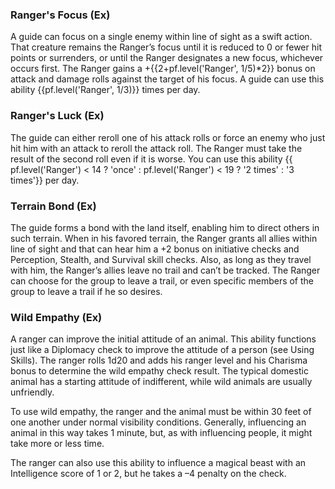 ### **Ranger's Focus** (Ex)

A guide can focus on a single enemy within line of sight as a swift action. That creature remains the Ranger’s focus until it is reduced to 0 or fewer hit points or surrenders, or until the Ranger designates a new focus, whichever occurs first. The Ranger gains a +{{2+pf.level('Ranger', 1/5)*2}} bonus on attack and damage rolls against the target of his focus. A guide can use this ability {{pf.level('Ranger', 1/3)}} times per day.

### **Ranger's Luck** (Ex)

The guide can either reroll one of his attack rolls or force an enemy who just hit him with an attack to reroll the attack roll. The Ranger must take the result of the second roll even if it is worse. You can use this ability {{ pf.level('Ranger') < 14 ? 'once' : pf.level('Ranger') < 19 ? '2 times' : '3 times'}} per day.

### **Terrain Bond** (Ex)

The guide forms a bond with the land itself, enabling him to direct others in such terrain. When in his favored terrain, the Ranger grants all allies within line of sight and that can hear him a +2 bonus on initiative checks and Perception, Stealth, and Survival skill checks. Also, as long as they travel with him, the Ranger’s allies leave no trail and can’t be tracked. The Ranger can choose for the group to leave a trail, or even specific members of the group to leave a trail if he so desires.

### **Wild Empathy** (Ex)

A ranger can improve the initial attitude of an animal. This ability functions just like a Diplomacy check to improve the attitude of a person (see Using Skills). The ranger rolls 1d20 and adds his ranger level and his Charisma bonus to determine the wild empathy check result. The typical domestic animal has a starting attitude of indifferent, while wild animals are usually unfriendly.

To use wild empathy, the ranger and the animal must be within 30 feet of one another under normal visibility conditions. Generally, influencing an animal in this way takes 1 minute, but, as with influencing people, it might take more or less time.

The ranger can also use this ability to influence a magical beast with an Intelligence score of 1 or 2, but he takes a –4 penalty on the check.